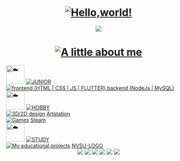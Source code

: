 <html lang="en">
  <head>
    <meta charset="UTF-8">
    <meta name="viewport" content="width=device-width, initial-scale=1.0">
</head>
  
<body style="font:Fira Code">
  <h1 align="center"><a href="https://git.io/typing-svg"><img src="https://readme-typing-svg.herokuapp.com?font=Fira+Code&duration=1500&weight=100&size=50&pause=1000&vCenter=true&repeat=false&color=9370db&width=450&height=80&lines=Hello%2C+world!" alt="Hello,world!" /></a>
  </h1>

  <div align="center"><img src = "https://github.com/user-attachments/assets/ae012678-354e-4495-9af8-859b19e757bd">
  </div>
  
  <div>
    <h1 align ="center"><a href="https://git.io/typing-svg"><img src="https://readme-typing-svg.demolab.com?font=Fira+Code&duration=1500&pause=1000&color=9370DB&center=true&vCenter=true&repeat=false&width=600&lines=A+little+about+me" alt="A little about me" /></a>
    </h1>
    <div align="left">
      <img height="50px" decoding="async" loading="lazy" src="https://cdn-0.emojis.wiki/emoji-pics-lf/telegram/cloud-telegram.gif" alt="☁️">
        <a href="https://git.io/typing-svg"><img src="https://readme-typing-svg.demolab.com?font=Fira+Code&duration=1500&color=9370DB&size=30&vCenter=true&multiline=true&repeat=false&width=600&height=60&lines=JUNIOR" alt=" JUNIOR " />
          <br>
        </a>
        <a href="https://git.io/typing-svg"><img src="https://readme-typing-svg.demolab.com?font=Fira+Code&duration=1500&color=75DB73&vCenter=true&multiline=true&repeat=false&width=600&height=70&lines=frontend+(HTML+%7C+CSS+%7C+JS+%7C+FLUTTER);backend+(NodeJs+%7C+MySQL)" alt=" frontend (HTML | CSS | JS | FLUTTER) backend (NodeJs | MySQL) " />
        </a>
    </div>
    <div align="left">
      <img height="50px" decoding="async" loading="lazy" src="https://cdn-0.emojis.wiki/emoji-pics-lf/telegram/cloud-telegram.gif" alt="☁️"> <a href="https://git.io/typing-svg"><img src="https://readme-typing-svg.demolab.com?font=Fira+Code&size=30&duration=1500&color=9370DB&vCenter=true&multiline=true&repeat=false&width=600&height=60&lines=HOBBY" alt=" HOBBY "/></a>
      <br>
      <a href="https://git.io/typing-svg"><img src="https://readme-typing-svg.demolab.com?font=Fira+Code&duration=1500&color=75DB73&vCenter=true&repeat=false&width=150&height=20&lines=3D%2F2D+design" alt=" 3D/2D design " /></a>
      <a href ="https://www.artstation.com/lesssya4"> Artstation </a>
      <br>
      <a href="https://git.io/typing-svg"><img src="https://readme-typing-svg.demolab.com?font=Fira+Code&duration=1500&color=75DB73&vCenter=true&repeat=false&width=150&height=20&lines=Games" alt=" Games " /></a>
      <a href ="https://steamcommunity.com/profiles/76561198844137875/"> Steam </a>
    </div>
    <div align="left">
      <img height="50px" decoding="async" loading="lazy" src="https://cdn-0.emojis.wiki/emoji-pics-lf/telegram/cloud-telegram.gif" alt="☁️"> 
      <a href="https://git.io/typing-svg"><img src="https://readme-typing-svg.demolab.com?font=Fira+Code&duration=1500&color=9370DB&size=30&vCenter=true&multiline=true&repeat=false&width=600&height=60&lines=STUDY" alt=" STUDY " />
        <br>
        </a>
      <a href="https://git.io/typing-svg"><img src="https://readme-typing-svg.demolab.com?font=Fira+Code&duration=1500&color=75DB73&vCenter=true&repeat=false&width=280&height=20&lines=My+educational+projects" alt=" My educational projects " /></a>
      <a href="https://github.com/Lesyalys/NVGU-LOGO"> NVSU-LOGO </a>
    </div>
    
  </div>
  
  <div align="center">
    <img src = "https://github.com/user-attachments/assets/bd7b0e82-198c-4ab6-b7ca-800fd7169fb9">
    <img src="http://github-profile-summary-cards.vercel.app/api/cards/profile-details?username=Lesyalys&theme=tokyonight">
    <img src="http://github-profile-summary-cards.vercel.app/api/cards/repos-per-language?username=Lesyalys&theme=tokyonight">
    <img src="http://github-profile-summary-cards.vercel.app/api/cards/most-commit-language?username=Lesyalys&theme=tokyonight">
    <img src="http://github-profile-summary-cards.vercel.app/api/cards/stats?username=Lesyalys&theme=tokyonight">
    <img src="http://github-profile-summary-cards.vercel.app/api/cards/productive-time?username=Lesyalys&theme=tokyonight&utcOffset=8">
  </div>
</body>

</html>
